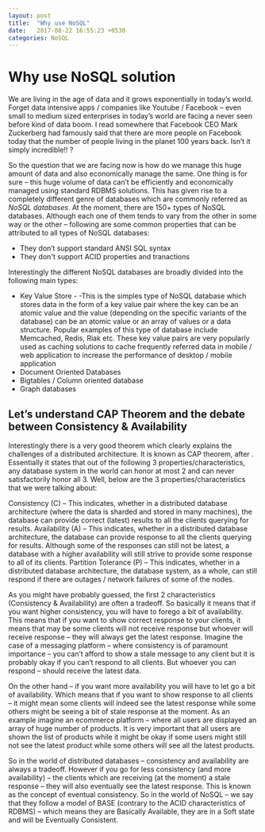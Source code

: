 ```yaml
---
layout: post
title:  "Why use NoSQL"
date:   2017-08-22 16:55:23 +0530
categories: NoSQL
---
```


# Why use NoSQL solution

We are living in the age of data and it grows exponentially
in today’s world. Forget data intensive apps / companies like Youtube /
Facebook – even small to medium sized enterprises in today’s world are facing a
never seen before kind of data boom. I read somewhere that Facebook CEO Mark
Zuckerberg had famously said that there are more people on Facebook today that
the number of people living in the planet 100 years back. Isn’t it simply
incredible!! ?

So the question that we are facing now is how do
we manage this huge amount of data and also economically manage the same. One
thing is for sure – this huge volume of data can’t be efficiently and
economically managed using standard RDBMS solutions. This has given rise to a
completely different genre of databases which are commonly referred as *NoSQL databases*. At the moment, there
are 150+ types of NoSQL databases. Although each one of them tends to vary from
the other in some way or the other – following are some common properties that
can be attributed to all types of NoSQL databases:
* They don’t support standard ANSI SQL syntax
* They don't support ACID properties and tranactions

Interestingly the different NoSQL databases are broadly divided into the following main types:
* Key Value Store - -This is the simples type of NoSQL database which stores data in the form of a
key value pair where the key can be an atomic value and the value (depending on
the specific variants of the database) can be an atomic value or an array of
values or a data structure. Popular examples of this type of database include
Memcached, Redis, Riak etc. These key value pairs are very popularly used as
caching solutions to cache frequently referred data in mobile / web application
to increase the performance of desktop / mobile application
* Document Oriented Databases
* Bigtables / Column oriented database
* Graph databases

## Let’s understand CAP Theorem and the debate between Consistency & Availability

Interestingly there is a very good theorem which clearly
explains the challenges of a distributed architecture. It is known as CAP
theorem, after . Essentially it states that out of the following 3 properties/characteristics,
any database system in the world can honor at most 2 and can never
satisfactorily honor all 3. Well, below are the 3 properties/characteristics
that we were talking about:

Consistency (C) – This indicates, whether in a
distributed database architecture (where the data is sharded and stored in many
machines), the database can provide correct (latest) results to all the clients
querying for results. Availability (A) – This indicates, whether in a
distributed database architecture, the database can provide response to all the
clients querying for results. Although some of the responses can still not be
latest, a database with a higher availability will still strive to provide some
response to all of its clients. Partition Tolerance (P) – This indicates,
whether in a distributed database architecture, the database system, as a
whole, can still respond if there are outages / network failures of some of the
nodes.

As you might have probably guessed, the first 2
characteristics (Consistency & Availability) are often a tradeoff. So
basically it means that if you want higher consistency, you will have to forego
a bit of availability. This means that if you want to show correct response to
your clients, it means that may be some clients will not receive response but
whoever will receive response – they will always get the latest response.
Imagine the case of a messaging platform – where consistency is of paramount
importance – you can’t afford to show a stale message to any client but it is
probably okay if you can’t respond to all clients. But whoever you can respond
– should receive the latest data.

On the other hand – if you want more availability you will
have to let go a bit of availability. Which means that if you want to show
response to all clients – it might mean some clients will indeed see the latest
response while some others might be seeing a bit of stale response at the
moment. As an example imagine an ecommerce platform – where all users are
displayed an array of huge number of products. It is very important that all
users are shown the list of products while it might be okay if some users might
still not see the latest product while some others will see all the latest
products. 

So in the world of distributed databases –
consistency and availability are always a tradeoff. However if you go for less
consistency (and more availability) – the clients which are receiving (at the
moment) a stale response – they will also eventually see the latest response.
This is known as the concept of eventual consistency. So in the world of NoSQL
– we say that they follow a model of BASE (contrary to the ACID characteristics
of RDBMS) – which means they are Basically Available, they are in a Soft state
and will be Eventually Consistent.
